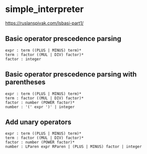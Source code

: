 # simple_interpreter

https://ruslanspivak.com/lsbasi-part1/

## Basic operator prescedence parsing

```
expr : term ((PLUS | MINUS) term)*
term : factor ((MUL | DIV) factor)*
factor : integer
```

## Basic operator prescedence parsing with parentheses

```
expr : term ((PLUS | MINUS) term)*
term : factor ((MUL | DIV) factor)*
factor : number (POWER factor)*
number : '(' expr ')' | integer
```

## Add unary operators

```
expr : term ((PLUS | MINUS) term)*
term : factor ((MUL | DIV) factor)*
factor : number (POWER factor)*
number : LParen expr RParen | (PLUS | MINUS) factor | integer
```

